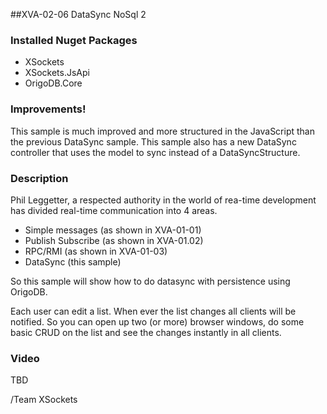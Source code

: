 ##XVA-02-06 DataSync NoSql 2



### Installed Nuget Packages

- XSockets
- XSockets.JsApi
- OrigoDB.Core

### Improvements!
This sample is much improved and more structured in the JavaScript than the previous DataSync sample.
This sample also has a new DataSync controller that uses the model to sync instead of a DataSyncStructure.

### Description


Phil Leggetter, a respected authority in the world of rea-time development has divided real-time communication into 4 areas.


- Simple messages (as shown in XVA-01-01)
- Publish Subscribe (as shown in XVA-01.02)
- RPC/RMI (as shown in XVA-01-03)
- DataSync (this sample) 

So this sample will show how to do datasync with persistence using OrigoDB. 

Each user can edit a list. When ever the list changes all clients will be notified. So you can open up two (or more) browser windows, do some basic CRUD on the list and see the changes instantly in all clients. 

### Video

TBD

/Team XSockets


